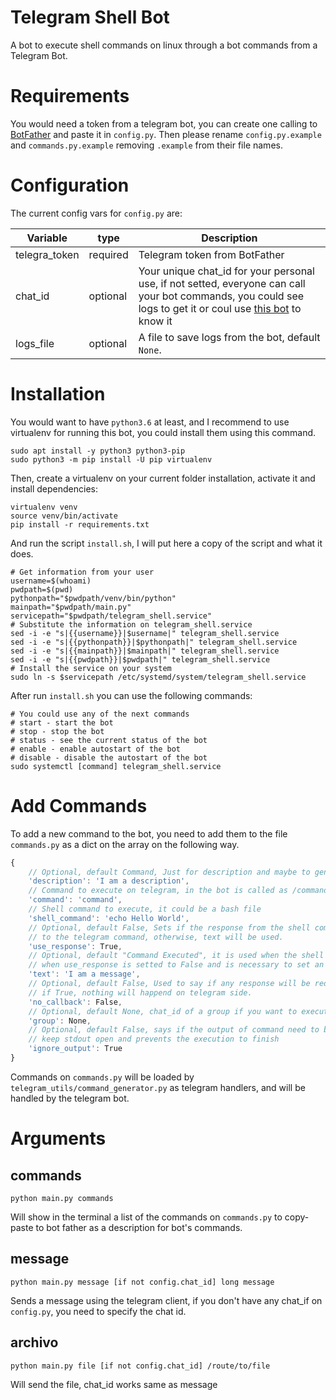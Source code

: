 # Telegram Shell Bot

A bot to execute shell commands on linux through a bot commands from a Telegram Bot.

# Requirements
You would need a token from a telegram bot, you can create one calling to [BotFather](https://telegram.me/BotFather) and paste it in `config.py`.
Then please rename `config.py.example` and `commands.py.example` removing `.example` from their file names.

# Configuration
The current config vars for `config.py` are:

| Variable      | type     | Description                                                                                                                                                                                                |
| ---           | ---      | ---                                                                                                                                                                                                        |
| telegra_token | required | Telegram token from BotFather                                                                                                                                                                              |
| chat_id       | optional | Your unique chat_id for your personal use, if not setted, everyone can call your bot commands, you could see logs to get it or coul use [this bot](https://github.com/elshaio/telegram_heroku) to know it  |
| logs_file     | optional | A file to save logs from the bot, default `None`.                                                                                                                                                          |

# Installation
You would want to have `python3.6` at least, and I recommend to use virtualenv for running this bot, you could install them using this command.
```shell
sudo apt install -y python3 python3-pip
sudo python3 -m pip install -U pip virtualenv
```
Then, create a virtualenv on your current folder installation, activate it and install dependencies:
```shell
virtualenv venv
source venv/bin/activate
pip install -r requirements.txt
```
And run the script `install.sh`, I will put here a copy of the script and what it does.
```shell
# Get information from your user
username=$(whoami)
pwdpath=$(pwd)
pythonpath="$pwdpath/venv/bin/python"
mainpath="$pwdpath/main.py"
servicepath="$pwdpath/telegram_shell.service"
# Substitute the information on telegram_shell.service
sed -i -e "s|{{username}}|$username|" telegram_shell.service
sed -i -e "s|{{pythonpath}}|$pythonpath|" telegram_shell.service
sed -i -e "s|{{mainpath}}|$mainpath|" telegram_shell.service
sed -i -e "s|{{pwdpath}}|$pwdpath|" telegram_shell.service
# Install the service on your system
sudo ln -s $servicepath /etc/systemd/system/telegram_shell.service
```
After run `install.sh` you can use the following commands:
```shell
# You could use any of the next commands
# start - start the bot
# stop - stop the bot
# status - see the current status of the bot
# enable - enable autostart of the bot
# disable - disable the autostart of the bot
sudo systemctl [command] telegram_shell.service
```


# Add Commands
To add a new command to the bot, you need to add them to the file `commands.py` as a dict on the array on the following way.
```javascript
{
    // Optional, default Command, Just for description and maybe to generate description for telegram
    'description': 'I am a description',
    // Command to execute on telegram, in the bot is called as /command
    'command': 'command',
    // Shell command to execute, it could be a bash file
    'shell_command': 'echo Hello World',
    // Optional, default False, Sets if the response from the shell command will be used as response
    // to the telegram command, otherwise, text will be used.
    'use_response': True,
    // Optional, default "Command Executed", it is used when the shell command has an exit status different from 0 or
    // when use_response is setted to False and is necessary to set an extra response.
    'text': 'I am a message',
    // Optional, default False, Used to say if any response will be redirected to telegram, 
    // if True, nothing will happend on telegram side.
    'no_callback': False,
    // Optional, default None, chat_id of a group if you want to execute the commands through a group or super group
    'group': None,
    // Optional, default False, says if the output of command need to be ignored, useful on commands like ssh -fNR that
    // keep stdout open and prevents the execution to finish
    'ignore_output': True
}
```

Commands on `commands.py` will be loaded by `telegram_utils/command_generator.py` as telegram handlers, and will be handled by the telegram bot.

# Arguments
## commands
```shell
python main.py commands
```
Will show in the terminal a list of the commands on `commands.py` to copy-paste to bot father as a description for bot's commands.

## message
```shell
python main.py message [if not config.chat_id] long message
```
Sends a message using the telegram client, if you don't have any chat_if on `config.py`, you need to specify the chat id.

## archivo
```shell
python main.py file [if not config.chat_id] /route/to/file
```
Will send the file, chat_id works same as message
